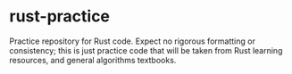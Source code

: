 # rust-practice
Practice repository for Rust code.
Expect no rigorous formatting or consistency; this is just practice code that will be taken from Rust learning resources, and general algorithms textbooks.
